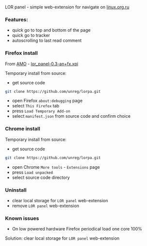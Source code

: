 LOR panel - simple web-extension for navigate on [linux.org.ru](https://linux.org.ru)

### Features:
* quick go to top and bottom of the page
* quick go to tracker
* autoscrolling to last read comment

### Firefox install

From [AMO](addons.mozilla.org) - [lor_panel-0.3-an+fx.xpi](https://addons.mozilla.org/firefox/downloads/file/3912268/lor_panel-0.3-an+fx.xpi)

Temporary install from source:
* get source code
```sh
git clone https://github.com/unreg/lorpa.git
```
* open Firefox `about:debugging` page
* select `This Firefox` tab
* press `Load Temporary Add-on`
* select `manifest.json` from source code and confirm choice


### Chrome install

Temporary install from source:
* get source code
```sh
git clone https://github.com/unreg/lorpa.git
```
* open Chrome `More tools` - `Extensions` page
* press `Load unpacked`
* select source code directory

### Uninstall

* clear local storage for `LOR panel` web-extension
* remove `LOR panel` web-extension

### Known issues

* On low powered hardware Firefox periodical load one core 100%

Solution: clear local storage for `LOR panel` web-extension
